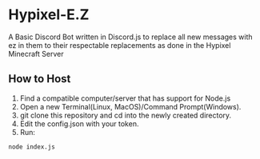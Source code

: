 # Hypixel-E.Z
A Basic Discord Bot written in Discord.js to replace all new messages with ez in them to their respectable replacements as done in the Hypixel Minecraft Server

## How to Host
1.  Find a compatible computer/server that has support for Node.js
2.  Open a new Terminal(Linux, MacOS)/Command Prompt(Windows).
3.  git clone this repository and cd into the newly created directory.
4.  Edit the config.json with your token.
5.  Run: 
  ``` 
  node index.js
  ```
